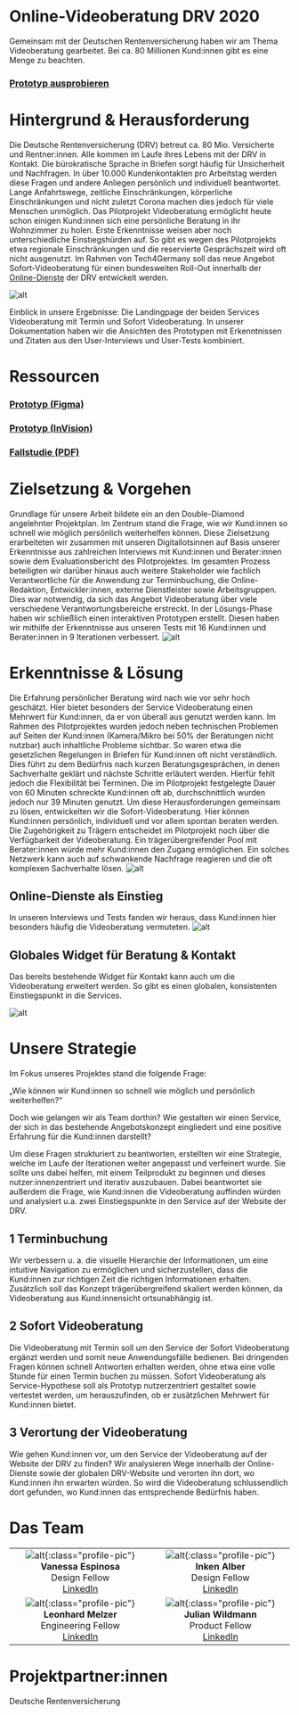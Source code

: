 # **Online-Videoberatung DRV 2020**


Gemeinsam mit der Deutschen Rentenversicherung haben wir am Thema Videoberatung gearbeitet. Bei ca. 80 Millionen Kund:innen gibt es eine Menge zu beachten.


### [Prototyp ausprobieren](https://www.figma.com/proto/RKOGPPatPQ1HGUdYwo3Ynw/T4G_Rentify?node-id=1133%3A696&viewport=1533%2C-185%2C0.05017091706395149&scaling=scale-down-width&hide-ui=1)


# Hintergrund & Herausforderung

Die Deutsche Rentenversicherung (DRV) betreut ca. 80 Mio. Versicherte und Rentner:innen. Alle kommen im Laufe ihres Lebens mit der DRV in Kontakt. Die bürokratische Sprache in Briefen sorgt häufig für Unsicherheit und Nachfragen. In über 10.000 Kundenkontakten pro Arbeitstag werden diese Fragen und andere Anliegen persönlich und individuell beantwortet. Lange Anfahrtswege, zeitliche Einschränkungen, körperliche Einschränkungen und nicht zuletzt Corona machen dies jedoch für viele Menschen unmöglich. Das Pilotprojekt Videoberatung ermöglicht heute schon einigen Kund:innen sich eine persönliche Beratung in ihr Wohnzimmer zu holen. Erste Erkenntnisse weisen aber noch unterschiedliche Einstiegshürden auf. So gibt es wegen des Pilotprojekts etwa regionale Einschränkungen und die reservierte Gesprächszeit wird oft nicht ausgenutzt. Im Rahmen von Tech4Germany soll das neue Angebot Sofort-Videoberatung für einen bundesweiten Roll-Out innerhalb der [Online-Dienste](https://www.deutsche-rentenversicherung.de/DRV/DE/Online-Dienste/online-dienste_node.html) der DRV entwickelt werden. 

![alt](1_08-1280x720.png)

Einblick in unsere Ergebnisse: Die Landingpage der beiden Services Videoberatung mit Termin und Sofort Videoberatung. In unserer Dokumentation haben wir die Ansichten des Prototypen mit Erkenntnissen und Zitaten aus den User-Interviews und User-Tests kombiniert.


# Ressourcen


### [Prototyp (Figma)](https://www.figma.com/proto/RKOGPPatPQ1HGUdYwo3Ynw/T4G_Rentify?node-id=1133%3A696&viewport=1533%2C-185%2C0.05017091706395149&scaling=scale-down-width&hide-ui=1)


### [Prototyp (InVision)](https://inken764402.invisionapp.com/overview/Rentify-ckg93au1w0bp901c92kiodieu/screens)


### [Fallstudie (PDF)](f1_Fallstudie-Videoberatung.pdf)


# Zielsetzung & Vorgehen

Grundlage für unsere Arbeit bildete ein an den Double-Diamond angelehnter Projektplan. Im Zentrum stand die Frage, wie wir Kund:innen so schnell wie möglich persönlich weiterhelfen können. Diese Zielsetzung erarbeiteten wir zusammen mit unseren Digitallotsinnen auf Basis unserer Erkenntnisse aus zahlreichen Interviews mit Kund:innen und Berater:innen sowie dem Evaluationsbericht des Pilotprojektes. Im gesamten Prozess beteiligten wir darüber hinaus auch weitere Stakeholder wie fachlich Verantwortliche für die Anwendung zur Terminbuchung, die Online-Redaktion, Entwickler:innen, externe Dienstleister sowie Arbeitsgruppen. Dies war notwendig, da sich das Angebot Videoberatung über viele verschiedene Verantwortungsbereiche erstreckt. In der Lösungs-Phase haben wir schließlich einen interaktiven Prototypen erstellt. Diesen haben wir mithilfe der Erkenntnisse aus unseren Tests mit 16 Kund:innen und Berater:innen in 9 Iterationen verbessert.
![alt](2_Screenshot-2020-10-19-at-09.50.14.png)


# Erkenntnisse & Lösung

Die Erfahrung persönlicher Beratung wird nach wie vor sehr hoch geschätzt. Hier bietet besonders der Service Videoberatung einen Mehrwert für Kund:innen, da er von überall aus genutzt werden kann. Im Rahmen des Pilotprojektes wurden jedoch neben technischen Problemen auf Seiten der Kund:innen (Kamera/Mikro bei 50% der Beratungen nicht nutzbar) auch inhaltliche Probleme sichtbar. So waren etwa die gesetzlichen Regelungen in Briefen für Kund:innen oft nicht verständlich. Dies führt zu dem Bedürfnis nach kurzen Beratungsgesprächen, in denen Sachverhalte geklärt und nächste Schritte erläutert werden. Hierfür fehlt jedoch die Flexibilität bei Terminen. Die im Pilotprojekt festgelegte Dauer von 60 Minuten schreckte Kund:innen oft ab, durchschnittlich wurden jedoch nur 39 Minuten genutzt. Um diese Herausforderungen gemeinsam zu lösen, entwickelten wir die Sofort-Videoberatung. Hier können Kund:innen persönlich, individuell und vor allem spontan beraten werden. Die Zugehörigkeit zu Trägern entscheidet im Pilotprojekt noch über die Verfügbarkeit der Videoberatung. Ein trägerübergreifender Pool mit Berater:innen würde mehr Kund:innen den Zugang ermöglichen. Ein solches Netzwerk kann auch auf schwankende Nachfrage reagieren und die oft komplexen Sachverhalte lösen.
![alt](3_02-1280x720.png)

## Online-Dienste als Einstieg

In unseren Interviews und Tests fanden wir heraus, dass Kund:innen hier besonders häufig die Videoberatung vermuteten.
![alt](4_01-1280x720.png)

## Globales Widget für Beratung & Kontakt

Das bereits bestehende Widget für Kontakt kann auch um die Videoberatung erweitert werden. So gibt es einen globalen, konsistenten Einstiegspunkt in die Services.

![alt](5_26-1280x720.png)

# Unsere Strategie

Im Fokus unseres Projektes stand die folgende Frage: 

„Wie können wir Kund:innen so schnell wie möglich und persönlich weiterhelfen?“

Doch wie gelangen wir als Team dorthin? Wie gestalten wir einen Service, der sich in das bestehende Angebotskonzept eingliedert und eine positive Erfahrung für die Kund:innen darstellt? 

Um diese Fragen strukturiert zu beantworten, erstellten wir eine Strategie, welche im Laufe der Iterationen weiter angepasst und verfeinert wurde. Sie sollte uns dabei helfen, mit einem Teilprodukt zu beginnen und dieses nutzer:innenzentriert und iterativ auszubauen. Dabei beantwortet sie außerdem die Frage, wie Kund:innen die Videoberatung auffinden würden und analysiert u.a. zwei Einstiegspunkte in den Service auf der Website der DRV.


## 1 Terminbuchung

Wir verbessern u. a. die visuelle Hierarchie der Informationen, um eine intuitive Navigation zu ermöglichen und sicherzustellen, dass die Kund:innen zur richtigen Zeit die richtigen Informationen erhalten. Zusätzlich soll das Konzept trägerübergreifend skaliert werden können, da Videoberatung aus Kund:innensicht ortsunabhängig ist. 


## 2 Sofort Videoberatung

Die Videoberatung mit Termin soll um den Service der Sofort Videoberatung ergänzt werden und somit neue Anwendungsfälle bedienen. Bei dringenden Fragen können schnell Antworten erhalten werden, ohne etwa eine volle Stunde für einen Termin buchen zu müssen. Sofort Videoberatung als Service-Hypothese soll als Prototyp nutzerzentriert gestaltet sowie vertestet werden, um herauszufinden, ob er zusätzlichen Mehrwert für Kund:innen bietet.


## 3 Verortung der Videoberatung

Wie gehen Kund:innen vor, um den Service der Videoberatung auf der Website der DRV zu finden? Wir analysieren Wege innerhalb der Online-Dienste sowie der globalen DRV-Website und verorten ihn dort, wo Kund:innen ihn erwarten würden. So wird die Videoberatung schlussendlich dort gefunden, wo Kund:innen das entsprechende Bedürfnis haben. 


# Das Team

|                         |                        |
|:-----------------------:|:----------------------:|
| ![alt](6_Fellow-Vanessa-Espinosa-H-Profilfoto_-1280x1600.jpg){:class="profile-pic"} **Vanessa Espinosa**<br>Design Fellow<br>[LinkedIn](https://www.linkedin.com/in/espinosaureta/) | ![alt](7_Fellow-Inken-Alber-Profilfoto-1280x1600.jpg){:class="profile-pic"} **Inken Alber**<br>Design Fellow<br>[LinkedIn](https://www.linkedin.com/in/inken-alber) |
| ![alt](8_Fellow-Leonhard-Melzer-Profilfoto_.jpg){:class="profile-pic"} **Leonhard Melzer**<br>Engineering Fellow<br>[LinkedIn](https://www.linkedin.com/in/leonhardmelzer/) | ![alt](9_Fellow-Julian-Wildmann-Profilfoto_-1280x1600.jpg){:class="profile-pic"} **Julian Wildmann**<br>Product Fellow<br>[LinkedIn](https://www.linkedin.com/in/julian-wildmann/) |




# Projektpartner:innen

Deutsche Rentenversicherung
